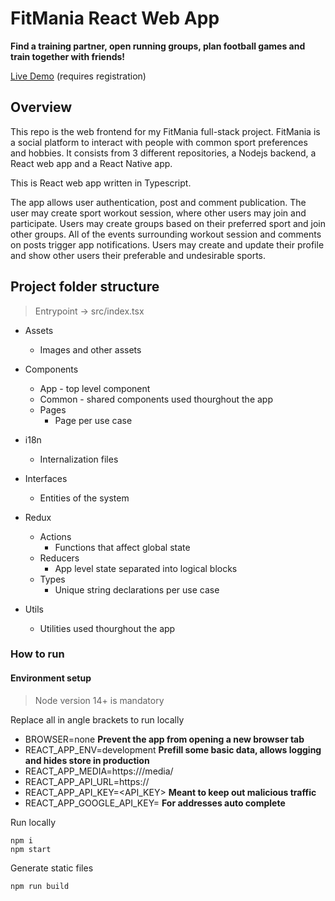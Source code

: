 # FitMania React Web App

**Find a training partner, open running groups, plan football games and train together with friends!**

[Live Demo](https://fitmania.tk) (requires registration)

## Overview

This repo is the web frontend for my FitMania full-stack project. FitMania is a social platform to interact with people with common sport preferences and hobbies. It consists from 3 different repositories, a Nodejs backend, a React web app and a React Native app. 

This is React web app written in Typescript.

The app allows user authentication, post and comment publication. The user may create sport workout session, where other users may join and participate. Users may create groups based on their preferred sport and join other groups. All of the events surrounding workout session and comments on posts trigger app notifications. Users may create and update their profile and show other users their preferable and undesirable sports.

## Project folder structure

> Entrypoint -> src/index.tsx

- Assets

  - Images and other assets

- Components
  - App - top level component
  - Common - shared components used thourghout the app
  - Pages
    - Page per use case

- i18n
  - Internalization files
 
- Interfaces
  - Entities of the system

- Redux
  - Actions
    - Functions that affect global state
  - Reducers
    - App level state separated into logical blocks
  - Types
    - Unique string declarations per use case
  
- Utils
  - Utilities used thourghout the app 

### How to run

#### Environment setup

> Node version 14+ is mandatory

Replace all in angle brackets to run locally

- BROWSER=none **Prevent the app from opening a new browser tab**
- REACT_APP_ENV=development **Prefill some basic data, allows logging and hides store in production**
- REACT_APP_MEDIA=https://<url>/media/
- REACT_APP_API_URL=https://<url>
- REACT_APP_API_KEY=<API_KEY> **Meant to keep out malicious traffic**
- REACT_APP_GOOGLE_API_KEY= **For addresses auto complete**
 
Run locally

```
npm i
npm start
```

Generate static files
```
npm run build
```